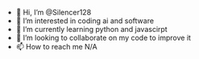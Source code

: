 - 👋 Hi, I’m @Silencer128
- 👀 I’m interested in coding ai and software
- 🌱 I’m currently learning python and javascirpt
- 💞️ I’m looking to collaborate on my code to improve it
- 📫 How to reach me N/A

<!---
Silencer128/Silencer128 is a ✨ special ✨ repository because its `README.md` (this file) appears on your GitHub profile.
You can click the Preview link to take a look at your changes.
--->
